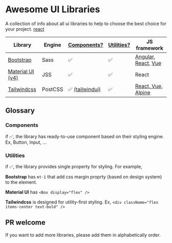 # Awesome UI Libraries
A collection of info about all ui libraries to help to choose the best choice for your project.
[react](https://google.co.th)

| Library          | Engine  | [Components?](#components) | [Utilities?](#utilities) | JS framework             |
|------------------|---------|-------------|------------|--------------------------|
| [Bootstrap](https://getbootstrap.com/)        | Sass    | ✅           | ✅          | [Angular](https://ng-bootstrap.github.io/#/home), [React](https://react-bootstrap.github.io/), [Vue](https://bootstrap-vue.org/) |
| [Material UI (v4)](https://material-ui.com/) | JSS     | ✅           | ✅          | React                    |
| [Tailwindcss](https://tailwindcss.com/)      | PostCSS | ✅ [(tailwindui)](https://tailwindui.com/components)          | ✅          | [React, Vue, Alpine](https://tailwindui.com/documentation#integrating-with-javascript-frameworks)       |

## Glossary
### Components
if ✅, the library has ready-to-use component based on their styling engine. Ex, Button, Input, ...

### Utilities
if ✅, the library provides single property for styling. For example,

**Bootstrap** has `mt-1` that add css margin proprty (based on design system) to the element.

**Material UI** has `<Box display="flex" />`

**Tailwindcss** is designed for utility-first styling. Ex, `<div className="flex items-center text-bold" />`

## PR welcome
If you want to add more libraries, please add them in alphabetically order.
